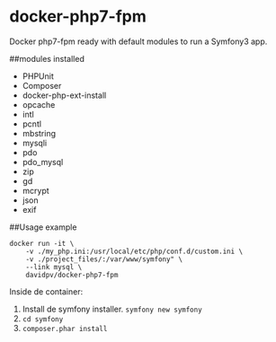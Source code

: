# docker-php7-fpm
Docker php7-fpm ready with default modules to run a Symfony3 app.

##modules installed
* PHPUnit
* Composer
* docker-php-ext-install
* opcache
* intl
* pcntl
* mbstring
* mysqli
* pdo
* pdo_mysql
* zip
* gd
* mcrypt
* json
* exif

##Usage example

```
docker run -it \
    -v ./my_php.ini:/usr/local/etc/php/conf.d/custom.ini \
    -v ./project_files/:/var/www/symfony" \
    --link mysql \
    davidpv/docker-php7-fpm
```

Inside de container:

1. Install de symfony installer. `symfony new symfony`
2. `cd symfony`
3. `composer.phar install`


